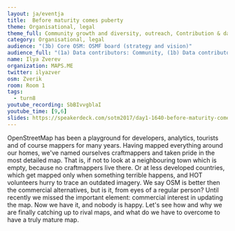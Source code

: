 ```yaml
---
layout: ja/eventja
title: 	Before maturity comes puberty
theme: Organisational, legal
theme_full: Community growth and diversity, outreach, Contribution & data collection, Organisational, legal
category: Organisational, legal
audience: "(3b) Core OSM: OSMF board (strategy and vision)"
audience_full: "(1a) Data contributors: Community, (1b) Data contributors: Public administration (open data, data feedback...), (1c) Data contributors: Companies (data feedback, driven by need of data...), (2a) Data users: Commercial, (3b) Core OSM: OSMF working groups (community, licence, data...)"
name: Ilya Zverev
organization: MAPS.ME
twitter: ilyazver
osm: Zverik
room: Room 1
tags:
  - turn8
youtube_recording: SbBIvvgblaI
youtube_time: [9,6]
slides: https://speakerdeck.com/sotm2017/day1-1640-before-maturity-comes-puberty
---
```

OpenStreetMap has been a playground for developers, analytics, tourists and of course mappers for many years. Having mapped everything around our homes, we've named ourselves craftmappers and taken pride in the most detailed map. That is, if not to look at a neighbouring town which is empty, because no craftmappers live there. Or at less developed countries, which get mapped only when something terrible happens, and HOT volunteers hurry to trace an outdated imagery. We say OSM is better then the commercial alternatives, but is it, from eyes of a regular person? Until recently we missed the important element: commercial interest in updating the map. Now we have it, and nobody is happy. Let's see how and why we are finally catching up to rival maps, and what do we have to overcome to have a truly mature map.
